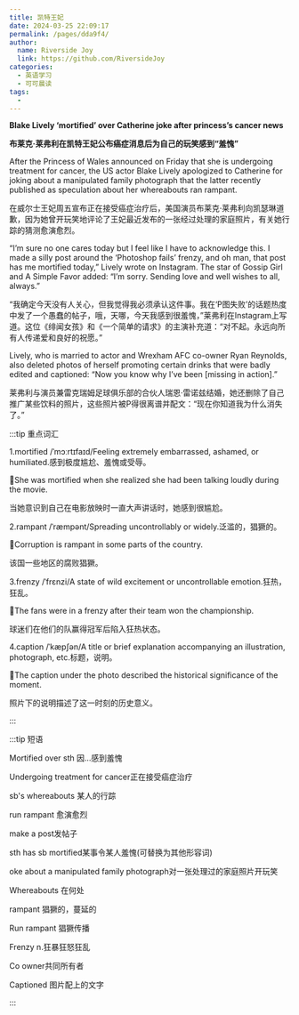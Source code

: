 ```yaml
---
title: 凯特王妃
date: 2024-03-25 22:09:17
permalink: /pages/dda9f4/
author:
  name: Riverside Joy
  link: https://github.com/RiversideJoy
categories:
  - 英语学习
  - 可可晨读
tags:
  - 
---
```

**Blake Lively ‘mortified’ over Catherine joke after princess’s cancer news**

**布莱克·莱弗利在凯特王妃公布癌症消息后为自己的玩笑感到“羞愧”**



After the Princess of Wales announced on Friday that she is undergoing treatment for cancer, the US actor Blake Lively apologized to Catherine for joking about a manipulated family photograph that the latter recently published as speculation about her whereabouts ran rampant.



在威尔士王妃周五宣布正在接受癌症治疗后，美国演员布莱克·莱弗利向凯瑟琳道歉，因为她曾开玩笑地评论了王妃最近发布的一张经过处理的家庭照片，有关她行踪的猜测愈演愈烈。



“I’m sure no one cares today but I feel like I have to acknowledge this. I made a silly post around the ‘Photoshop fails’ frenzy, and oh man, that post has me mortified today,” Lively wrote on Instagram. The star of Gossip Girl and A Simple Favor added: “I’m sorry. Sending love and well wishes to all, always.”



“我确定今天没有人关心，但我觉得我必须承认这件事。我在‘P图失败’的话题热度中发了一个愚蠢的帖子，哦，天哪，今天我感到很羞愧，”莱弗利在Instagram上写道。这位《绯闻女孩》和《一个简单的请求》的主演补充道：“对不起。永远向所有人传递爱和良好的祝愿。”



Lively, who is married to actor and Wrexham AFC co-owner Ryan Reynolds, also deleted photos of herself promoting certain drinks that were badly edited and captioned: “Now you know why I’ve been [missing in action].”



莱弗利与演员兼雷克瑞姆足球俱乐部的合伙人瑞恩·雷诺兹结婚，她还删除了自己推广某些饮料的照片，这些照片被P得很离谱并配文：“现在你知道我为什么消失了。”

:::tip 重点词汇

1.mortified /ˈmɔːrtɪfaɪd/Feeling extremely embarrassed, ashamed, or humiliated.感到极度尴尬、羞愧或受辱。

🌰She was mortified when she realized she had been talking loudly during the movie.

当她意识到自己在电影放映时一直大声讲话时，她感到很尴尬。



2.rampant /ˈræmpənt/Spreading uncontrollably or widely.泛滥的，猖獗的。

🌰Corruption is rampant in some parts of the country.

该国一些地区的腐败猖獗。



3.frenzy /ˈfrɛnzi/A state of wild excitement or uncontrollable emotion.狂热，狂乱。

🌰The fans were in a frenzy after their team won the championship.

球迷们在他们的队赢得冠军后陷入狂热状态。



4.caption /ˈkæpʃən/A title or brief explanation accompanying an illustration, photograph, etc.标题，说明。

🌰The caption under the photo described the historical significance of the moment.

照片下的说明描述了这一时刻的历史意义。

:::

:::tip 短语

Mortified over sth 因...感到羞愧 

Undergoing treatment for cancer正在接受癌症治疗 

sb's whereabouts 某人的行踪

 run rampant 愈演愈烈 

make a post发帖子

sth has sb mortified某事令某人羞愧(可替换为其他形容词)

oke about a manipulated family photograph对一张处理过的家庭照片开玩笑

Whereabouts 在何处

 rampant 猖獗的，蔓延的

 Run rampant 猖獗传播

 Frenzy n.狂暴狂怒狂乱

 Co owner共同所有者

 Captioned 图片配上的文字

:::
